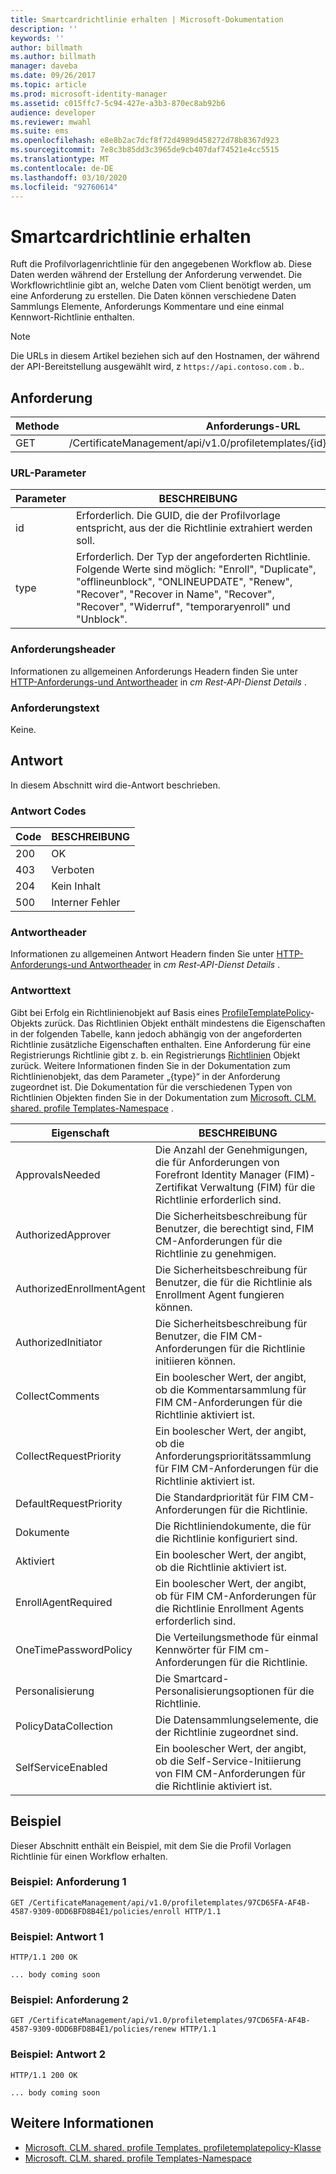 ```yaml
---
title: Smartcardrichtlinie erhalten | Microsoft-Dokumentation
description: ''
keywords: ''
author: billmath
ms.author: billmath
manager: daveba
ms.date: 09/26/2017
ms.topic: article
ms.prod: microsoft-identity-manager
ms.assetid: c015ffc7-5c94-427e-a3b3-870ec8ab92b6
audience: developer
ms.reviewer: mwahl
ms.suite: ems
ms.openlocfilehash: e8e8b2ac7dcf8f72d4989d458272d78b8367d923
ms.sourcegitcommit: 7e8c3b85dd3c3965de9cb407daf74521e4cc5515
ms.translationtype: MT
ms.contentlocale: de-DE
ms.lasthandoff: 03/10/2020
ms.locfileid: "92760614"
---
```

# <a name="get-smart-card-policy"></a>Smartcardrichtlinie erhalten
Ruft die Profilvorlagenrichtlinie für den angegebenen Workflow ab. Diese Daten werden während der Erstellung der Anforderung verwendet. Die Workflowrichtlinie gibt an, welche Daten vom Client benötigt werden, um eine Anforderung zu erstellen. Die Daten können verschiedene Daten Sammlungs Elemente, Anforderungs Kommentare und eine einmal Kennwort-Richtlinie enthalten.

>[!NOTE]
>Die URLs in diesem Artikel beziehen sich auf den Hostnamen, der während der API-Bereitstellung ausgewählt wird, z `https://api.contoso.com` . b..

## <a name="request"></a>Anforderung

Methode  |Anforderungs-URL  
---------|---------
GET     |/CertificateManagement/api/v1.0/profiletemplates/{id}/policy/workflow/{type}

### <a name="url-parameters"></a>URL-Parameter

Parameter| BESCHREIBUNG
--------|-------------
id| Erforderlich. Die GUID, die der Profilvorlage entspricht, aus der die Richtlinie extrahiert werden soll.
type| Erforderlich. Der Typ der angeforderten Richtlinie. Folgende Werte sind möglich: "Enroll", "Duplicate", "offlineunblock", "ONLINEUPDATE", "Renew", "Recover", "Recover in Name", "Recover", "Recover", "Widerruf", "temporaryenroll" und "Unblock".

### <a name="request-headers"></a>Anforderungsheader
Informationen zu allgemeinen Anforderungs Headern finden Sie unter [HTTP-Anforderungs-und Antwortheader](certificate-management-rest-api-service-details.md#http-request-and-response-headers) in *cm Rest-API-Dienst Details* .

### <a name="request-body"></a>Anforderungstext
Keine.

## <a name="response"></a>Antwort
In diesem Abschnitt wird die-Antwort beschrieben.

### <a name="response-codes"></a>Antwort Codes

Code  |BESCHREIBUNG  
---------|---------
200 | OK
403 | Verboten
204 | Kein Inhalt
500 | Interner Fehler

### <a name="response-headers"></a>Antwortheader
Informationen zu allgemeinen Antwort Headern finden Sie unter [HTTP-Anforderungs-und Antwortheader](certificate-management-rest-api-service-details.md#http-request-and-response-headers) in *cm Rest-API-Dienst Details* .

### <a name="response-body"></a>Antworttext
Gibt bei Erfolg ein Richtlinienobjekt auf Basis eines [ProfileTemplatePolicy](https://msdn.microsoft.com/library/windows/desktop/microsoft.clm.shared.profiletemplates.profiletemplatepolicy.aspx)-Objekts zurück. Das Richtlinien Objekt enthält mindestens die Eigenschaften in der folgenden Tabelle, kann jedoch abhängig von der angeforderten Richtlinie zusätzliche Eigenschaften enthalten. Eine Anforderung für eine Registrierungs Richtlinie gibt z. b. ein Registrierungs [Richtlinien](https://msdn.microsoft.com/library/windows/desktop/microsoft.clm.shared.profiletemplates.enrollpolicy) Objekt zurück. Weitere Informationen finden Sie in der Dokumentation zum Richtlinienobjekt, das dem Parameter „{type}“ in der Anforderung zugeordnet ist. Die Dokumentation für die verschiedenen Typen von Richtlinien Objekten finden Sie in der Dokumentation zum [Microsoft. CLM. shared. profile Templates-Namespace](https://msdn.microsoft.com/library/windows/desktop/microsoft.clm.shared.profiletemplates) .

Eigenschaft | BESCHREIBUNG
---------|------------
ApprovalsNeeded | Die Anzahl der Genehmigungen, die für Anforderungen von Forefront Identity Manager (FIM)-Zertifikat Verwaltung (FIM) für die Richtlinie erforderlich sind.
AuthorizedApprover | Die Sicherheitsbeschreibung für Benutzer, die berechtigt sind, FIM CM-Anforderungen für die Richtlinie zu genehmigen.
AuthorizedEnrollmentAgent | Die Sicherheitsbeschreibung für Benutzer, die für die Richtlinie als Enrollment Agent fungieren können.
AuthorizedInitiator | Die Sicherheitsbeschreibung für Benutzer, die FIM CM-Anforderungen für die Richtlinie initiieren können.
CollectComments | Ein boolescher Wert, der angibt, ob die Kommentarsammlung für FIM CM-Anforderungen für die Richtlinie aktiviert ist.
CollectRequestPriority | Ein boolescher Wert, der angibt, ob die Anforderungsprioritätssammlung für FIM CM-Anforderungen für die Richtlinie aktiviert ist.
DefaultRequestPriority | Die Standardpriorität für FIM CM-Anforderungen für die Richtlinie.
Dokumente | Die Richtliniendokumente, die für die Richtlinie konfiguriert sind.
Aktiviert | Ein boolescher Wert, der angibt, ob die Richtlinie aktiviert ist.
EnrollAgentRequired | Ein boolescher Wert, der angibt, ob für FIM CM-Anforderungen für die Richtlinie Enrollment Agents erforderlich sind.
OneTimePasswordPolicy | Die Verteilungsmethode für einmal Kennwörter für FIM cm-Anforderungen für die Richtlinie.
Personalisierung | Die Smartcard-Personalisierungsoptionen für die Richtlinie.
PolicyDataCollection | Die Datensammlungselemente, die der Richtlinie zugeordnet sind.
SelfServiceEnabled | Ein boolescher Wert, der angibt, ob die Self-Service-Initiierung von FIM CM-Anforderungen für die Richtlinie aktiviert ist.

## <a name="example"></a>Beispiel
Dieser Abschnitt enthält ein Beispiel, mit dem Sie die Profil Vorlagen Richtlinie für einen Workflow erhalten. 

### <a name="example-request-1"></a>Beispiel: Anforderung 1

```
GET /CertificateManagement/api/v1.0/profiletemplates/97CD65FA-AF4B-4587-9309-0DD6BFD8B4E1/policies/enroll HTTP/1.1
```

### <a name="example-response-1"></a>Beispiel: Antwort 1

```
HTTP/1.1 200 OK

... body coming soon
```       

### <a name="example-request-2"></a>Beispiel: Anforderung 2

```
GET /CertificateManagement/api/v1.0/profiletemplates/97CD65FA-AF4B-4587-9309-0DD6BFD8B4E1/policies/renew HTTP/1.1
```

### <a name="example-response-2"></a>Beispiel: Antwort 2

```
HTTP/1.1 200 OK

... body coming soon
```       

## <a name="see-also"></a>Weitere Informationen

- [Microsoft. CLM. shared. profile Templates. profiletemplatepolicy-Klasse](https://msdn.microsoft.com/library/windows/desktop/microsoft.clm.shared.profiletemplates.profiletemplatepolicy.aspx)
- [Microsoft. CLM. shared. profile Templates-Namespace](https://msdn.microsoft.com/library/windows/desktop/microsoft.clm.shared.profiletemplates.aspx)
